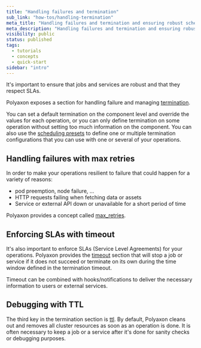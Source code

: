 ```yaml
---
title: "Handling failures and termination"
sub_link: "how-tos/handling-termination"
meta_title: "Handling failures and termination and ensuring robust scheduling - Core Concepts"
meta_description: "Handling failures and termination and ensuring robust scheduling."
visibility: public
status: published
tags:
  - tutorials
  - concepts
  - quick-start
sidebar: "intro"
---
```


It's important to ensure that jobs and services are robust and that they respect SLAs.
  
Polyaxon exposes a section for handling failure and managing [termination](/docs/core/specification/termination/).

You can set a default termination on the component level and override the values for each operation, 
or you can only define termination on some operation without setting too much information on the component.
You can also use the [scheduling presets](/docs/core/scheduling-strategies/presets/)
to define one or multiple termination configurations that you can use with one or several of your operations.

## Handling failures with max retries

In order to make your operations resilient to failure that could happen for a variety of reasons:
 * pod preemption, node failure, ...
 * HTTP requests failing when fetching data or assets
 * Service or external API down or unavailable for a short period of time

Polyaxon provides a concept called [max_retries](/docs/core/specification/termination/#maxretries).


## Enforcing SLAs with timeout

It's also important to enforce SLAs (Service Level Agreements) for your operations.
Polyaxon provides the [timeout](/docs/core/specification/termination/#maxretries) section that 
will stop a job or service if it does not succeed or terminate on its own during the time window defined in the termination timeout.

Timeout can be combined with hooks/notifications to deliver the necessary information to users or external services. 


## Debugging with TTL

The third key in the termination section is [ttl](/docs/core/specification/termination/#ttl).
By default, Polyaxon cleans out and removes all cluster resources as soon as an operation is done.
It is often necessary to keep a job or a service after it's done for sanity checks or debugging purposes. 
